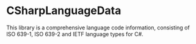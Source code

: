 # CSharpLanguageData
This library is a comprehensive language code information, consisting of ISO 639-1, ISO 639-2 and IETF language types for C#.
